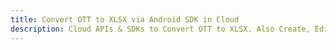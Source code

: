 ---title: Convert OTT to XLSX via Android SDK in Clouddescription: Cloud APIs & SDKs to Convert OTT to XLSX. Also Create, Edit & Render Microsoft Word & OpenOffice documents in the Cloud.---